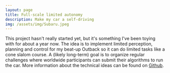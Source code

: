 ```yaml
---
layout: page
title: Full-scale limited autonomy
description: Make my car a self-driving
img: /assets/img/Subaru.jpeg
---
```


This project hasn't really started yet, but it's something I've been toying with for about a year now. The idea is to implement limited perception, planning and control for my beat-up Outback so it can do limited tasks like a cone slalom course. A (likely long-term) goal is to organize regular challenges where worldwide participants can submit their algorithms to run the car. More information about the technical ideas can be found on [Github](https://github.com/russelldj/FS2-self-driving).


